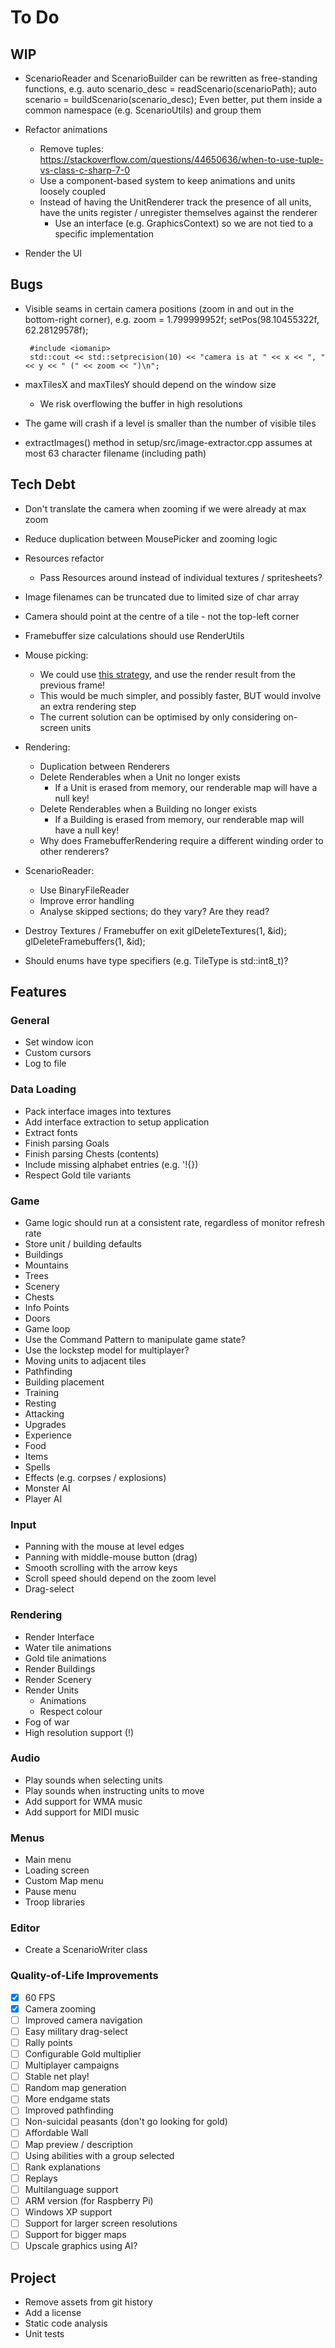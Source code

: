 # To Do

<!----------------------------------------------------------------------------->
## WIP
<!----------------------------------------------------------------------------->

 - ScenarioReader and ScenarioBuilder can be rewritten as free-standing functions, e.g.
        auto scenario_desc = readScenario(scenarioPath);
        auto scenario = buildScenario(scenario_desc);
    Even better, put them inside a common namespace (e.g. ScenarioUtils) and group them

 - Refactor animations
    - Remove tuples: https://stackoverflow.com/questions/44650636/when-to-use-tuple-vs-class-c-sharp-7-0
    - Use a component-based system to keep animations and units loosely coupled
    - Instead of having the UnitRenderer track the presence of all units, have the units register / unregister themselves against the renderer
        - Use an interface (e.g. GraphicsContext) so we are not tied to a specific implementation

 - Render the UI

<!----------------------------------------------------------------------------->
## Bugs
<!----------------------------------------------------------------------------->

 - Visible seams in certain camera positions (zoom in and out in the bottom-right corner), e.g.
      zoom = 1.799999952f;
      setPos(98.10455322f, 62.28129578f);

        #include <iomanip>
        std::cout << std::setprecision(10) << "camera is at " << x << ", " << y << " (" << zoom << ")\n";

 - maxTilesX and maxTilesY should depend on the window size
    - We risk overflowing the buffer in high resolutions

 - The game will crash if a level is smaller than the number of visible tiles

 - extractImages() method in setup/src/image-extractor.cpp assumes at most 63
character filename (including path)

<!----------------------------------------------------------------------------->
## Tech Debt
<!----------------------------------------------------------------------------->

 - Don't translate the camera when zooming if we were already at max zoom

 - Reduce duplication between MousePicker and zooming logic

 - Resources refactor
    - Pass Resources around instead of individual textures / spritesheets?

 - Image filenames can be truncated due to limited size of char array

 - Camera should point at the centre of a tile - not the top-left corner

 - Framebuffer size calculations should use RenderUtils

 - Mouse picking:
    - We could use [this strategy](https://www.kamremake.com/devblog/unit-picking/),
        and use the render result from the previous frame!
    - This would be much simpler, and possibly faster, BUT would involve an extra
        rendering step
    - The current solution can be optimised by only considering on-screen units

 - Rendering:
    - Duplication between Renderers
    - Delete Renderables when a Unit no longer exists
        - If a Unit is erased from memory, our renderable map will have a null key!
    - Delete Renderables when a Building no longer exists
        - If a Building is erased from memory, our renderable map will have a null key!
    - Why does FramebufferRendering require a different winding order to other renderers?

 - ScenarioReader:
    - Use BinaryFileReader
    - Improve error handling
    - Analyse skipped sections; do they vary? Are they read?

 - Destroy Textures / Framebuffer on exit
        glDeleteTextures(1, &id);
        glDeleteFramebuffers(1, &id);

 - Should enums have type specifiers (e.g. TileType is std::int8_t)?

<!----------------------------------------------------------------------------->
## Features
<!----------------------------------------------------------------------------->

### General

 - Set window icon
 - Custom cursors
 - Log to file

### Data Loading

 - Pack interface images into textures
 - Add interface extraction to setup application
 - Extract fonts
 - Finish parsing Goals
 - Finish parsing Chests (contents)
 - Include missing alphabet entries (e.g. '!{})
 - Respect Gold tile variants

### Game

 - Game logic should run at a consistent rate, regardless of monitor refresh rate
 - Store unit / building defaults
 - Buildings
 - Mountains
 - Trees
 - Scenery
 - Chests
 - Info Points
 - Doors
 - Game loop
 - Use the Command Pattern to manipulate game state?
 - Use the lockstep model for multiplayer?
 - Moving units to adjacent tiles
 - Pathfinding
 - Building placement
 - Training
 - Resting
 - Attacking
 - Upgrades
 - Experience
 - Food
 - Items
 - Spells
 - Effects (e.g. corpses / explosions)
 - Monster AI
 - Player AI

### Input

 - Panning with the mouse at level edges
 - Panning with middle-mouse button (drag)
 - Smooth scrolling with the arrow keys
 - Scroll speed should depend on the zoom level
 - Drag-select

### Rendering

 - Render Interface
 - Water tile animations
 - Gold tile animations
 - Render Buildings
 - Render Scenery
 - Render Units
    - Animations
    - Respect colour
 - Fog of war
 - High resolution support (!)

### Audio

 - Play sounds when selecting units
 - Play sounds when instructing units to move
 - Add support for WMA music
 - Add support for MIDI music

### Menus

 - Main menu
 - Loading screen
 - Custom Map menu
 - Pause menu
 - Troop libraries

### Editor

 - Create a ScenarioWriter class

### Quality-of-Life Improvements

 - [x] 60 FPS
 - [x] Camera zooming
 - [ ] Improved camera navigation
 - [ ] Easy military drag-select
 - [ ] Rally points
 - [ ] Configurable Gold multiplier
 - [ ] Multiplayer campaigns
 - [ ] Stable net play!
 - [ ] Random map generation
 - [ ] More endgame stats
 - [ ] Improved pathfinding
 - [ ] Non-suicidal peasants (don't go looking for gold)
 - [ ] Affordable Wall
 - [ ] Map preview / description
 - [ ] Using abilities with a group selected
 - [ ] Rank explanations
 - [ ] Replays
 - [ ] Multilanguage support
 - [ ] ARM version (for Raspberry Pi)
 - [ ] Windows XP support
 - [ ] Support for larger screen resolutions
 - [ ] Support for bigger maps
 - [ ] Upscale graphics using AI?

<!----------------------------------------------------------------------------->
## Project
<!----------------------------------------------------------------------------->

 - Remove assets from git history
 - Add a license
 - Static code analysis
 - Unit tests
